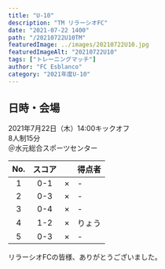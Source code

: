 ```yaml
---
title: "U-10"
description: "TM リラーシオFC"
date: "2021-07-22 1400"
path: "/20210722U10TM"
featuredImage: ../images/20210722U10.jpg
featuredImageAlt: "20210722U10"
tags: ["トレーニングマッチ"]
author: "FC Esblanco"
category: "2021年度U-10"
---
```


## 日時・会場

2021年7月22日（木）14:00キックオフ  
8人制15分  
＠水元総合スポーツセンター

| No.| スコア  |   | 得点者  |
|:--:|:------:|:-:|:--------|
| 1  | 0-1    | × |-        |
| 2  | 0-3    | × |-        |
| 3  | 0-4    | × |-        |
| 4  | 1-2    | × |りょう    |
| 5  | 0-3    | × |-        |

<script src="https://adm.shinobi.jp/s/f9835040bccb6582c56df68b8f5ecca7"></script>


リラーシオFCの皆様、ありがとうございました。
